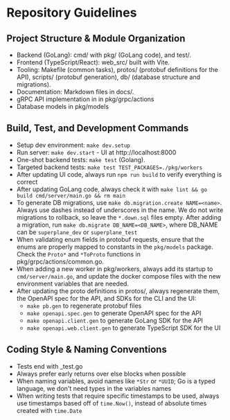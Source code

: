 # Repository Guidelines

## Project Structure & Module Organization

- Backend (GoLang): cmd/ with pkg/ (GoLang code), and test/.
- Frontend (TypeScript/React): web_src/ built with Vite.
- Tooling: Makefile (common tasks), protos/ (protobuf definitions for the API), scripts/ (protobuf generation), db/ (database structure and migrations).
- Documentation: Markdown files in docs/.
- gRPC API implementation in in pkg/grpc/actions
- Database models in pkg/models

## Build, Test, and Development Commands

- Setup dev environment: `make dev.setup`
- Run server: `make dev.start` - UI at http://localhost:8000
- One-shot backend tests: `make test` (Golang).
- Targeted backend tests: `make test TEST_PACKAGES=./pkg/workers`
- After updating UI code, always run `npm run build` to verify everything is correct
- After updating GoLang code, always check it with `make lint && go build cmd/server/main.go && rm main`
- To generate DB migrations, use `make db.migration.create NAME=<name>`. Always use dashes instead of underscores in the name. We do not write migrations to rollback, so leave the `*.down.sql` files empty. After adding a migration, run `make db.migrate DB_NAME=<DB_NAME>`, where DB_NAME can be `superplane_dev` or `superplane_test`
- When validating enum fields in protobuf requests, ensure that the enums are properly mapped to constants in the `pkg/models` package. Check the `Proto*` and `*ToProto` functions in pkg/grpc/actions/common.go.
- When adding a new worker in pkg/workers, always add its startup to `cmd/server/main.go`, and update the docker compose files with the new environment variables that are needed.
- After updating the proto definitions in protos/, always regenerate them, the OpenAPI spec for the API, and SDKs for the CLI and the UI:
  - `make pb.gen` to regenerate protobuf files
  - `make openapi.spec.gen` to generate OpenAPI spec for the API
  - `make openapi.client.gen` to generate GoLang SDK for the API
  - `make openapi.web.client.gen` to generate TypeScript SDK for the UI

## Coding Style & Naming Conventions

- Tests end with _test.go
- Always prefer early returns over else blocks when possible
- When naming variables, avoid names like `*Str` or `*UUID`; Go is a typed language, we don't need types in the variables names
- When writing tests that require specific timestamps to be used, always use timestamps based off of `time.Now()`, instead of absolute times created with `time.Date`
